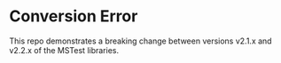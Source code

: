 # Conversion Error

This repo demonstrates a breaking change between versions v2.1.x and v2.2.x of the MSTest libraries.

